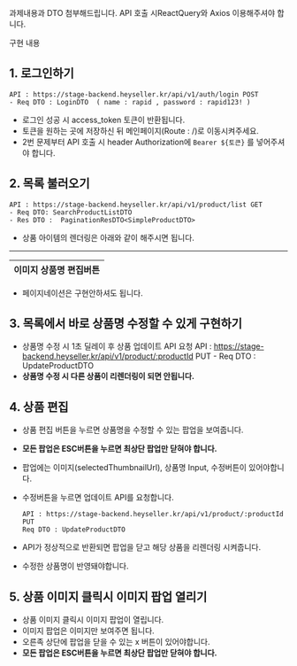 과제내용과 DTO 첨부해드립니다.
API 호출 시ReactQuery와 Axios 이용해주셔야 합니다.

구현 내용
## 1. 로그인하기
    API : https://stage-backend.heyseller.kr/api/v1/auth/login POST
    - Req DTO : LoginDTO  ( name : rapid , password : rapid123! )
  - 로그인 성공 시 access_token 토큰이 반환됩니다.
  - 토큰을 원하는 곳에 저장하신 뒤 메인페이지(Route : /)로 이동시켜주세요.
  - 2번 문제부터 API 호출 시 header Authorization에 `Bearer ${토큰}` 를 넣어주셔야 합니다.

## 2. 목록 불러오기
    API : https://stage-backend.heyseller.kr/api/v1/product/list GET
    - Req DTO: SearchProductListDTO
    - Res DTO :  PaginationResDTO<SimpleProductDTO>
  - 상품 아이템의 렌더링은 아래와 같이 해주시면 됩니다.
   ---------------------------------------------------------
   |   이미지   상품명                                편집버튼|            
   ---------------------------------------------------------|
 - 페이지네이션은 구현안하셔도 됩니다.

## 3. 목록에서 바로 상품명 수정할 수 있게 구현하기
 - 상품명 수정 시 1초 딜레이 후 상품 업데이트 API 요청
      API : https://stage-backend.heyseller.kr/api/v1/product/:productId PUT
       - Req DTO : UpdateProductDTO
 - **상품명 수정 시 다른 상품이 리렌더링이 되면 안됩니다.**


## 4. 상품 편집
  - 상품 편집 버튼을 누르면 상품명을 수정할 수 있는 팝업을 보여줍니다.
  - **모든 팝업은 ESC버튼을 누르면 최상단 팝업만 닫혀야 합니다.**
  - 팝업에는 이미지(selectedThumbnailUrl), 상품명 Input, 수정버튼이 있어야합니다.
  - 수정버튼을 누르면 업데이트 API를 요청합니다.
  
        API : https://stage-backend.heyseller.kr/api/v1/product/:productId PUT
        Req DTO : UpdateProductDTO
  - API가 정상적으로 반환되면 팝업을 닫고 해당 상품을 리렌더링 시켜줍니다.
  - 수정한 상품명이 반영돼야합니다.


## 5. 상품 이미지 클릭시 이미지 팝업 열리기
   - 상품 이미지 클릭시 이미지 팝업이 열립니다.
   - 이미지 팝업은 이미지만 보여주면 됩니다.
   - 오른족 상단에 팝업을 닫을 수 있는 x 버튼이 있어야합니다.
   - **모든 팝업은 ESC버튼을 누르면 최상단 팝업만 닫혀야 합니다.**
  
